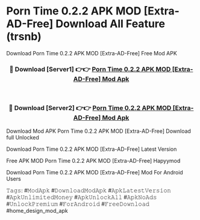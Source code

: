 # Porn Time 0.2.2 APK   MOD [Extra-AD-Free] Download All Feature (trsnb)
Download Porn Time 0.2.2 APK   MOD [Extra-AD-Free] Free Mod APK

<div align="center">
<h3>🔴 Download [Server1] 👉👉 <a href="https://apkcomod.com?title=Porn_Time_0.2.2_APK___MOD_[Extra-AD-Free]">Porn Time 0.2.2 APK   MOD [Extra-AD-Free] Mod Apk</a></h3><br>

<h3>🔴 Download [Server2] 👉👉 <a href="https://apkcomod.com?title=Porn_Time_0.2.2_APK___MOD_[Extra-AD-Free]">Porn Time 0.2.2 APK   MOD [Extra-AD-Free] Mod Apk</a></h3>
</div>


Download Mod APK Porn Time 0.2.2 APK   MOD [Extra-AD-Free] Download full Unlocked

Download Porn Time 0.2.2 APK   MOD [Extra-AD-Free] Latest Version

Free APK MOD Porn Time 0.2.2 APK   MOD [Extra-AD-Free] Hapyymod

Download Porn Time 0.2.2 APK   MOD [Extra-AD-Free] Mod For Android Users

𝚃𝚊𝚐𝚜: #𝙼𝚘𝚍𝙰𝚙𝚔 #𝙳𝚘𝚠𝚗𝚕𝚘𝚊𝚍𝙼𝚘𝚍𝙰𝚙𝚔 #𝙰𝚙𝚔𝙻𝚊𝚝𝚎𝚜𝚝𝚅𝚎𝚛𝚜𝚒𝚘𝚗 #𝙰𝚙𝚔𝚄𝚗𝚕𝚒𝚖𝚒𝚝𝚎𝚍𝙼𝚘𝚗𝚎𝚢 #𝙰𝚙𝚔𝚄𝚗𝚕𝚘𝚌𝚔𝙰𝚕𝚕 #𝙰𝚙𝚔𝙽𝚘𝙰𝚍𝚜 #𝚄𝚗𝚕𝚘𝚌𝚔𝙿𝚛𝚎𝚖𝚒𝚞𝚖 #𝙵𝚘𝚛𝙰𝚗𝚍𝚛𝚘𝚒𝚍 #𝙵𝚛𝚎𝚎𝙳𝚘𝚠𝚗𝚕𝚘𝚊𝚍 #home_design_mod_apk